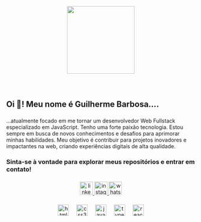 <div align="center">
  <img height="180" src="https://octodex.github.com/images/codercat.jpg"  />
</div>

###

<br clear="both">

<h2 align="left">Oi 👋! Meu nome é Guilherme Barbosa....</h2>

###

<p align="left">...atualmente focado em me tornar um desenvolvedor Web Fullstack especializado em JavaScript. Tenho uma forte paixão tecnologia. Estou sempre em busca de novos conhecimentos e desafios para aprimorar minhas habilidades. Meu objetivo é contribuir para projetos inovadores e impactantes na web, criando experiências digitais de alta qualidade.</p>

###

<h3 align="left">Sinta-se à vontade para explorar meus repositórios e entrar em contato!</h3>

###

<div align="center">
  <a href="https://www.linkedin.com/in/guiisbarbosa/" target="_blank">
    <img src="https://img.shields.io/static/v1?message=LinkedIn&logo=linkedin&label=&color=0077B5&logoColor=white&labelColor=&style=for-the-badge" height="35" alt="linkedin logo"  />
  </a>
  <a href="https://www.instagram.com/guisbarbosa_/" target="_blank">
    <img src="https://img.shields.io/static/v1?message=Instagram&logo=instagram&label=&color=E4405F&logoColor=white&labelColor=&style=for-the-badge" height="35" alt="instagram logo"  />
  </a>
  <a href="https://wa.me/5535991071126" target="_blank">
    <img src="https://img.shields.io/static/v1?message=Whatsapp&logo=whatsapp&label=&color=25D366&logoColor=white&labelColor=&style=for-the-badge" height="35" alt="whatsapp logo"  />
  </a>
</div>

###

<div align="center">
  <img src="https://cdn.jsdelivr.net/gh/devicons/devicon/icons/html5/html5-original.svg" height="30" alt="html5 logo"  />
  <img width="12" />
  <img src="https://cdn.jsdelivr.net/gh/devicons/devicon/icons/css3/css3-original.svg" height="30" alt="css3 logo"  />
  <img width="12" />
  <img src="https://cdn.jsdelivr.net/gh/devicons/devicon/icons/javascript/javascript-original.svg" height="30" alt="javascript logo"  />
  <img width="12" />
  <img src="https://cdn.jsdelivr.net/gh/devicons/devicon/icons/typescript/typescript-original.svg" height="30" alt="typescript logo"  />
  <img width="12" />
  <img src="https://cdn.jsdelivr.net/gh/devicons/devicon/icons/react/react-original.svg" height="30" alt="react logo"  />
</div>

###
